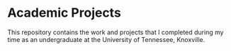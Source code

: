 # Academic Projects 
This repository contains the work and projects that I completed during my time as an undergraduate
at the University of Tennessee, Knoxville.
